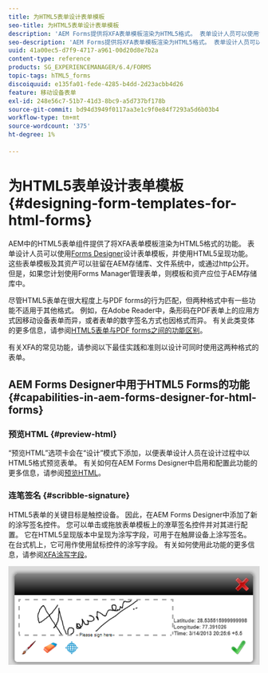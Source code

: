 ```yaml
---
title: 为HTML5表单设计表单模板
seo-title: 为HTML5表单设计表单模板
description: 'AEM Forms提供将XFA表单模板渲染为HTML5格式。 表单设计人员可以使用设计器设计表单模板，并使用HTML5呈现版本功能。 '
seo-description: 'AEM Forms提供将XFA表单模板渲染为HTML5格式。 表单设计人员可以使用设计器设计表单模板，并使用HTML5呈现版本功能。 '
uuid: 41a00ec5-d7f9-4717-a961-00d20d8e7b2a
content-type: reference
products: SG_EXPERIENCEMANAGER/6.4/FORMS
topic-tags: hTML5_forms
discoiquuid: e135fa01-fede-4285-b4dd-2d23acbb4d26
feature: 移动设备表单
exl-id: 248e56c7-51b7-41d3-8bc9-a5d737bf178b
source-git-commit: bd94d3949f0117aa3e1c9f0e84f7293a5d6b03b4
workflow-type: tm+mt
source-wordcount: '375'
ht-degree: 1%

---
```


# 为HTML5表单设计表单模板{#designing-form-templates-for-html-forms}

AEM中的HTML5表单组件提供了将XFA表单模板渲染为HTML5格式的功能。 表单设计人员可以使用[Forms Designer](https://www.adobe.com/go/learn_aemforms_designer_63)设计表单模板，并使用HTML5呈现功能。 这些表单模板及其资产可以驻留在AEM存储库、文件系统中，或通过http公开。 但是，如果您计划使用Forms Manager管理表单，则模板和资产应位于AEM存储库中。

尽管HTML5表单在很大程度上与PDF forms的行为匹配，但两种格式中有一些功能不适用于其他格式。 例如，在Adobe Reader中，条形码在PDF表单上的应用方式因移动设备表单而异，或者表单的数字签名方式也因格式而异。 有关此类变体的更多信息，请参阅[HTML5表单与PDF forms之间的功能区别](/help/forms/using/feature-differentiation-html5-forms-pdf-forms.md)。

有关XFA的常见功能，请参阅以下最佳实践和准则以设计可同时使用这两种格式的表单。

## AEM Forms Designer中用于HTML5 Forms的功能{#capabilities-in-aem-forms-designer-for-html-forms}

### 预览HTML {#preview-html}

“预览HTML”选项卡会在“设计”模式下添加，以便表单设计人员在设计过程中以HTML5格式预览表单。 有关如何在AEM Forms Designer中启用和配置此功能的更多信息，请参阅[预览HTML](/help/forms/using/preview-xdp-forms-html.md)。

### 连笔签名 {#scribble-signature}

HTML5表单的关键目标是触控设备。 因此，在AEM Forms Designer中添加了新的涂写签名控件。 您可以单击或拖放表单模板上的潦草签名控件并对其进行配置。 它在HTML5呈现版本中呈现为涂写字段，可用于在触屏设备上涂写签名。 在台式机上，它可用作使用鼠标控件的涂写字段。 有关如何使用此功能的更多信息，请参阅[XFA涂写字段](/help/forms/using/scribble-signature.md)。

![4](assets/4.png)
